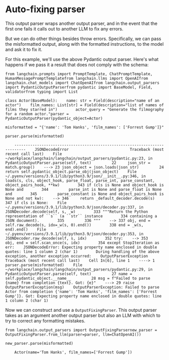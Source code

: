 Auto-fixing parser
==================

This output parser wraps another output parser, and in the event that the first one fails it calls out to another LLM to fix any errors.

But we can do other things besides throw errors. Specifically, we can pass the misformatted output, along with the formatted instructions, to the model and ask it to fix it.

For this example, we'll use the above Pydantic output parser. Here's what happens if we pass it a result that does not comply with the schema:

    from langchain.prompts import PromptTemplate, ChatPromptTemplate, HumanMessagePromptTemplatefrom langchain.llms import OpenAIfrom langchain.chat_models import ChatOpenAIfrom langchain.output_parsers import PydanticOutputParserfrom pydantic import BaseModel, Field, validatorfrom typing import List

    class Actor(BaseModel):    name: str = Field(description="name of an actor")    film_names: List[str] = Field(description="list of names of films they starred in")        actor_query = "Generate the filmography for a random actor."parser = PydanticOutputParser(pydantic_object=Actor)

    misformatted = "{'name': 'Tom Hanks', 'film_names': ['Forrest Gump']}"

    parser.parse(misformatted)

        ---------------------------------------------------------------------------    JSONDecodeError                           Traceback (most recent call last)    File ~/workplace/langchain/langchain/output_parsers/pydantic.py:23, in PydanticOutputParser.parse(self, text)         22     json_str = match.group()    ---> 23 json_object = json.loads(json_str)         24 return self.pydantic_object.parse_obj(json_object)    File ~/.pyenv/versions/3.9.1/lib/python3.9/json/__init__.py:346, in loads(s, cls, object_hook, parse_float, parse_int, parse_constant, object_pairs_hook, **kw)        343 if (cls is None and object_hook is None and        344         parse_int is None and parse_float is None and        345         parse_constant is None and object_pairs_hook is None and not kw):    --> 346     return _default_decoder.decode(s)        347 if cls is None:    File ~/.pyenv/versions/3.9.1/lib/python3.9/json/decoder.py:337, in JSONDecoder.decode(self, s, _w)        333 """Return the Python representation of ``s`` (a ``str`` instance        334 containing a JSON document).        335         336 """    --> 337 obj, end = self.raw_decode(s, idx=_w(s, 0).end())        338 end = _w(s, end).end()    File ~/.pyenv/versions/3.9.1/lib/python3.9/json/decoder.py:353, in JSONDecoder.raw_decode(self, s, idx)        352 try:    --> 353     obj, end = self.scan_once(s, idx)        354 except StopIteration as err:    JSONDecodeError: Expecting property name enclosed in double quotes: line 1 column 2 (char 1)        During handling of the above exception, another exception occurred:    OutputParserException                     Traceback (most recent call last)    Cell In[6], line 1    ----> 1 parser.parse(misformatted)    File ~/workplace/langchain/langchain/output_parsers/pydantic.py:29, in PydanticOutputParser.parse(self, text)         27 name = self.pydantic_object.__name__         28 msg = f"Failed to parse {name} from completion {text}. Got: {e}"    ---> 29 raise OutputParserException(msg)    OutputParserException: Failed to parse Actor from completion {'name': 'Tom Hanks', 'film_names': ['Forrest Gump']}. Got: Expecting property name enclosed in double quotes: line 1 column 2 (char 1)

Now we can construct and use a `OutputFixingParser`. This output parser takes as an argument another output parser but also an LLM with which to try to correct any formatting mistakes.

    from langchain.output_parsers import OutputFixingParsernew_parser = OutputFixingParser.from_llm(parser=parser, llm=ChatOpenAI())

    new_parser.parse(misformatted)

        Actor(name='Tom Hanks', film_names=['Forrest Gump'])
